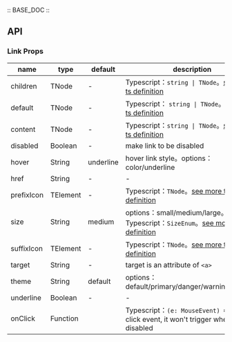 :: BASE_DOC ::

## API
### Link Props

name | type | default | description | required
-- | -- | -- | -- | --
children | TNode | - | Typescript：`string \| TNode`。[see more ts definition](https://github.com/Tencent/omi/blob/master/tdesign/desktop/src/common.ts) | N
default | TNode | - | Typescript： `string \| TNode`。[see more ts definition](https://github.com/Tencent/omi/blob/master/tdesign/desktop/src/common.ts) | N
content | TNode | - | Typescript：`string \| TNode`。[see more ts definition](https://github.com/Tencent/omi/blob/master/tdesign/desktop/src/common.ts) | N
disabled | Boolean | - | make link to be disabled | N
hover | String | underline | hover link style。options：color/underline | N
href | String | - | \- | N
prefixIcon | TElement | - | Typescript：`TNode`。[see more ts definition](https://github.com/Tencent/omi/blob/master/tdesign/desktop/src/common.ts) | N
size | String | medium | options：small/medium/large。Typescript：`SizeEnum`。[see more ts definition](https://github.com/Tencent/omi/blob/master/tdesign/desktop/src/common.ts) | N
suffixIcon | TElement | - | Typescript：`TNode`。[see more ts definition](https://github.com/Tencent/omi/blob/master/tdesign/desktop/src/common.ts) | N
target | String | - | target is an attribute of `<a>` | N
theme | String | default | options：default/primary/danger/warning/success | N
underline | Boolean | - | \- | N
onClick | Function |  | Typescript：`(e: MouseEvent) => void`<br/>click event, it won't trigger when it's disabled | N
